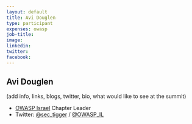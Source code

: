 ```yaml
---
layout: default
title: Avi Douglen
type: participant
expenses: owasp
job-title:
image: 
linkedin:
twitter:
facebook:
---
```


## Avi Douglen

(add info, links, blogs, twitter, bio, what would like to see at the summit)

* [OWASP Israel](https://www.owasp.org/index.php/Israel) Chapter Leader
* Twitter: [@sec_tigger](https://twitter.com/sec_tigger) / [@OWASP_IL](https://twitter.com/OWASP_IL)
